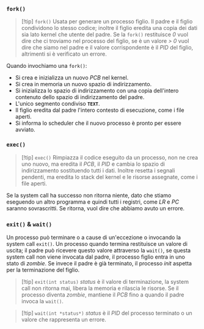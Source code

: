 ### `fork()`

>[!tip] `fork()`
>Usata per generare un processo figlio. Il padre e il figlio condividono lo stesso codice; inoltre il figlio eredita una copia dei dati sia lato kernel che utente del padre. Se la `fork()` restituisce *0* vuol dire che ci troviamo nel processo del figlio, se è un valore *> 0* vuol dire che siamo nel padre e il valore corrispondente è il *PID* del figlio, altrimenti si è verificato un errore.

Quando invochiamo una `fork()`:
- Si crea e inizializza un nuovo *PCB* nel kernel.
- Si crea in memoria un nuovo spazio di indirizzamento.
- Si inizializza lo spazio di indirizzamento con una copia dell'intero contenuto dello spazio di indirizzamento del padre.
- L'unico segmento condiviso **`TEXT`**.
- Il figlio eredita dal padre l'intero contesto di esecuzione, come i file aperti.
- Si informa lo scheduler che il nuovo processo è pronto per essere avviato.

### `exec()`

>[!tip] `exec()`
>Rimpiazza il codice eseguito da un processo, non ne crea uno nuovo, ma eredita il *PCB*, il *PID* e cambia lo spazio di indirizzamento sostituendo tutti i dati. Inoltre resetta i segnali pendenti, ma eredita lo stack del kernel e le risorse assegnate, come i file aperti.

Se la system call ha successo non ritorna niente, dato che stiamo eseguendo un altro programma e quindi tutti i registri, come *LR* e *PC* saranno sovrascritti. Se ritorna, vuol dire che abbiamo avuto un errore.

### `exit()` & `wait()`

Un processo può terminare o a cause di un'eccezione o invocando la system call `exit()`. Un processo quando termina restituisce un valore di uscita; il padre può ricevere questo valore attraverso la `wait()`, se questa system call non viene invocata dal padre, il processo figlio entra in uno stato di *zombie*. Se invece il padre è già terminato, il processo *init* aspetta per la terminazione del figlio.

>[!tip] `exit(int status)`
>*status* è il valore di terminazione, la system call non ritorna mai, libera la memoria e rilascia le risorse. Se il processo diventa *zombie*, mantiene il *PCB* fino a quando il padre invoca la `wait()`.

>[!tip] `wait(int *status*)`
>*status* è il *PID* del processo terminato o un valore che rappresenta un errore.
